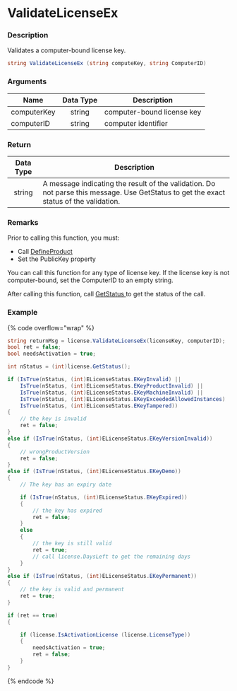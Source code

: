# ValidateLicenseEx

### Description

Validates a computer-bound license key.

```csharp
string ValidateLicenseEx (string computeKey, string ComputerID)
```

### Arguments

| Name        | Data Type | Description                |
| ----------- | :-------: | -------------------------- |
| computerKey |   string  | computer-bound license key |
| computerID  |   string  | computer identifier        |

### Return

| Data Type | Description                                                                                                                            |
| :-------: | -------------------------------------------------------------------------------------------------------------------------------------- |
|   string  | A message indicating the result of the validation. Do not parse this message. Use GetStatus to get the exact status of the validation. |

### Remarks

Prior to calling this function, you must:

* Call [DefineProduct](defineproduct.md)
* Set the PublicKey property

You can call this function for any type of license key. If the license key is not computer-bound, set the ComputerID to an empty string.

After calling this function, call [GetStatus ](getstatus.md)to get the status of the call.

### Example

{% code overflow="wrap" %}
```csharp
string returnMsg = license.ValidateLicenseEx(licenseKey, computerID);
bool ret = false;
bool needsActivation = true;

int nStatus = (int)license.GetStatus();

if (IsTrue(nStatus, (int)ELicenseStatus.EKeyInvalid) ||
    IsTrue(nStatus, (int)ELicenseStatus.EKeyProductInvalid) ||
    IsTrue(nStatus, (int)ELicenseStatus.EKeyMachineInvalid) ||
    IsTrue(nStatus, (int)ELicenseStatus.EKeyExceededAllowedInstances) ||
    IsTrue(nStatus, (int)ELicenseStatus.EKeyTampered))
{
    // the key is invalid
    ret = false;
}
else if (IsTrue(nStatus, (int)ELicenseStatus.EKeyVersionInvalid))
{
    // wrongProductVersion
    ret = false;
}
else if (IsTrue(nStatus, (int)ELicenseStatus.EKeyDemo))
{
    // The key has an expiry date

    if (IsTrue(nStatus, (int)ELicenseStatus.EKeyExpired))
    {
        // the key has expired
        ret = false;        
    }
    else
    {
        // the key is still valid
        ret = true;
        // call license.DaysLeft to get the remaining days
    }
}
else if (IsTrue(nStatus, (int)ELicenseStatus.EKeyPermanent))
{
    // the key is valid and permanent
    ret = true;
}

if (ret == true)
{

    if (license.IsActivationLicense (license.LicenseType))
    {
        needsActivation = true;
        ret = false;
    }                
}
```
{% endcode %}
